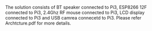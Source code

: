 The solution consists of BT speaker connected to Pi3, ESP8266 12F connected to Pi3, 2.4Ghz RF mouse connected to Pi3, LCD display connected to Pi3 and USB camrea connecetd to Pi3. Please refer Archtcture.pdf  for more details.

